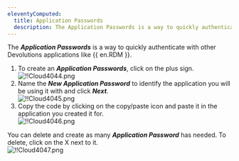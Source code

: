 ```yaml
---
eleventyComputed:
  title: Application Passwords
  description: The Application Passwords is a way to quickly authenticate with other Devolutions applications like {{ en.RDM }}.
---
```

The ***Application Passwords*** is a way to quickly authenticate with other Devolutions applications like {{ en.RDM }}.  

1. To create an ***Application Passwords***, click on the plus sign.  
![!!Cloud4044.png](https://webdevolutions.azureedge.net/docs/en/cloud/Cloud4044.png) 
1. Name the ***New Application Password*** to identify the application you will be using it with and click ***Next***.  
![!!Cloud4045.png](https://webdevolutions.azureedge.net/docs/en/cloud/Cloud4045.png) 
1. Copy the code by clicking on the copy/paste icon and paste it in the application you created it for.  
![!!Cloud4046.png](https://webdevolutions.azureedge.net/docs/en/cloud/Cloud4046.png)  

You can delete and create as many ***Application Password*** has needed. To delete, click on the X next to it.  
![!!Cloud4047.png](https://webdevolutions.azureedge.net/docs/en/cloud/Cloud4047.png) 

